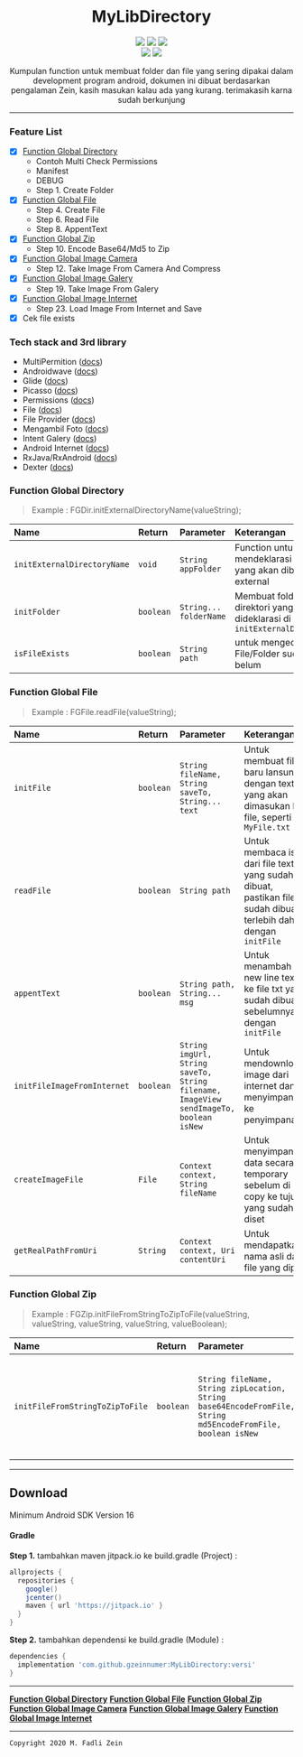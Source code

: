 <h1 align="center">
  MyLibDirectory
</h1>

<div align="center">
    <a><img src="https://img.shields.io/badge/Version-1.3.9-brightgreen.svg?style=flat"></a>
    <a><img src="https://img.shields.io/badge/ID-gzeinnumer-blue.svg?style=flat"></a>
    <a href="https://github.com/gzeinnumer"><img src="https://img.shields.io/github/followers/gzeinnumer?label=follow&style=social"></a>
    <br>
    <a><img src="https://img.shields.io/badge/Java-Suport-green?logo=java&style=flat"></a>
    <a><img src="https://img.shields.io/badge/Koltin-Suport-green?logo=kotlin&style=flat"></a>
    <p>Kumpulan function untuk membuat folder dan file yang sering dipakai dalam development program android, dokumen ini dibuat berdasarkan pengalaman Zein, kasih masukan kalau ada yang kurang. terimakasih karna sudah berkunjung</p>
</div>

---

### Feature List
- [x] [Function Global Directory](#function-global-directory)
  - Contoh Multi Check Permissions
  - Manifest
  - DEBUG
  - Step 1. Create Folder
- [x] [Function Global File](#function-global-directory)
  - Step 4. Create File
  - Step 6. Read File
  - Step 8. AppentText
- [x] [Function Global Zip](#function-global-zip)
  - Step 10. Encode Base64/Md5 to Zip
- [x] [Function Global Image Camera](#function-global-image-camera)
  - Step 12. Take Image From Camera And Compress
- [x] [Function Global Image Galery](#function-global-image-galery)
  - Step 19. Take Image From Galery
- [x] [Function Global Image Internet](#function-global-image-internet)
  - Step 23. Load Image From Internet and Save
- [x] Cek file exists

### Tech stack and 3rd library
- MultiPermition ([docs](https://github.com/gzeinnumer/MultiPermition))
- Androidwave ([docs](https://androidwave.com/))
- Glide ([docs](https://github.com/bumptech/glide))
- Picasso ([docs](https://github.com/square/picasso))
- Permissions ([docs](https://developer.android.com/guide/topics/permissions/overview))
- File ([docs](https://developer.android.com/reference/java/io/File))
- File Provider ([docs](https://developer.android.com/training/secure-file-sharing/setup-sharing?hl=id))
- Mengambil Foto ([docs](https://developer.android.com/training/camera/photobasics?hl=id))
- Intent Galery ([docs](https://developer.android.com/guide/components/intents-common?hl=id))
- Android Internet ([docs](https://developer.android.com/training/basics/network-ops/connecting))
- RxJava/RxAndroid ([docs](https://github.com/ReactiveX/RxJava))
- Dexter ([docs](https://github.com/Karumi/Dexter))

### Function Global Directory
> Example : FGDir.initExternalDirectoryName(valueString);

| Name                        | Return    | Parameter              | Keterangan                                                                               |
|:----------------------------|:----------|:-----------------------|:-----------------------------------------------------------------------------------------|
| `initExternalDirectoryName` | `void`    | `String appFolder`     | Function untuk mendeklarasi folder nama yang akan dibuat di external                     |
| `initFolder`                | `boolean` | `String... folderName` | Membuat folder pada direktori yang sudah dideklarasi di atas `initExternalDirectoryName` |
| `isFileExists`              | `boolean` | `String path`          | untuk mengecek apakah File/Folder sudah ada atau belum                                   |

### Function Global File
> Example : FGFile.readFile(valueString);

| Name                        | Return    | Parameter                                                                             | Keterangan                                                                                                       |
|:----------------------------|:----------|:--------------------------------------------------------------------------------------|:-----------------------------------------------------------------------------------------------------------------|
| `initFile`                  | `boolean` | `String fileName, String saveTo, String... text`                                      | Untuk membuat file baru lansung dengan text yang akan dimasukan ke file, seperti `MyFile.txt`                    |
| `readFile`                  | `boolean` | `String path`                                                                         | Untuk membaca isi dari file text yang sudah dibuat, pastikan file sudah dibuat terlebih dahulu dengan `initFile` |
| `appentText`                | `boolean` | `String path, String... msg`                                                          | Untuk menambah new line text ke file txt yang sudah dibuat sebelumnya dengan `initFile`                          |
| `initFileImageFromInternet` | `boolean` | `String imgUrl, String saveTo, String filename, ImageView sendImageTo, boolean isNew` | Untuk mendownload image dari internet dan menyimpannya ke penyimpanan                                            |
| `createImageFile`           | `File`    | `Context context, String fileName`                                                    | Untuk menyimpan data secara temporary sebelum di copy ke tujuan yang sudah diset                                 |
| `getRealPathFromUri`        | `String`  | `Context context, Uri contentUri`                                                     | Untuk mendapatkan nama asli dari file yang dipilih                                                               |

### Function Global Zip
> Example : FGZip.initFileFromStringToZipToFile(valueString, valueString, valueString, valueString, valueBoolean);

| Name                            | Return    | Parameter                                                                                                   | Keterangan                                                                                                            |
|:--------------------------------|:----------|:------------------------------------------------------------------------------------------------------------|:----------------------------------------------------------------------------------------------------------------------|
| `initFileFromStringToZipToFile` | `boolean` | `String fileName, String zipLocation, String base64EncodeFromFile, String md5EncodeFromFile, boolean isNew` | Mendecode String Base64 hingga menjadi file Zip mengekstraknya serta meletakan hasil ektrack ke direktory yang dituju |

---

## Download

Minimum Android SDK Version 16

#### Gradle
**Step 1.** tambahkan maven jitpack.io ke build.gradle (Project) :

```gradle
allprojects {
  repositories {
    google()
    jcenter()
    maven { url 'https://jitpack.io' }
  }
}
```

**Step 2.** tambahkan dependensi ke build.gradle (Module) :

```gradle
dependencies {
  implementation 'com.github.gzeinnumer:MyLibDirectory:versi'
}
```

---

[**Function Global Directory**](https://github.com/gzeinnumer/MyLibDirectory/blob/master/README_1.md)
[**Function Global File**](https://github.com/gzeinnumer/MyLibDirectory/blob/master/README_2.md)
[**Function Global Zip**](https://github.com/gzeinnumer/MyLibDirectory/blob/master/README_3.md)
[**Function Global Image Camera**](https://github.com/gzeinnumer/MyLibDirectory/blob/master/README_4.md)
[**Function Global Image Galery**](https://github.com/gzeinnumer/MyLibDirectory/blob/master/README_5.md)
[**Function Global Image Internet**](https://github.com/gzeinnumer/MyLibDirectory/blob/master/README_6.md)

---

```
Copyright 2020 M. Fadli Zein
```
